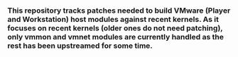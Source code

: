 ### This repository tracks patches needed to build VMware (Player and Workstation) host modules against recent kernels. As it focuses on recent kernels (older ones do not need patching), only vmmon and vmnet modules are currently handled as the rest has been upstreamed for some time.

